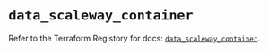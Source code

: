 # `data_scaleway_container`

Refer to the Terraform Registory for docs: [`data_scaleway_container`](https://registry.terraform.io/providers/scaleway/scaleway/2.21.0/docs/data-sources/container).
